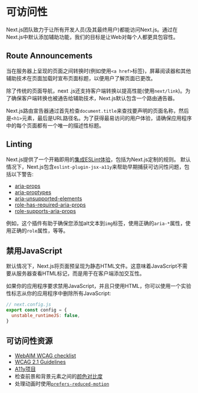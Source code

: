 # 可访问性

Next.js团队致力于让所有开发人员(及其最终用户)都能访问Next.js。通过在Next.js中默认添加辅助功能，我们的目标是让Web对每个人都更具包容性。

## Route Announcements

当在服务器上呈现的页面之间转换时(例如使用`<a href>`标签)，屏幕阅读器和其他辅助技术在页面加载时宣布页面标题，以便用户了解页面已更改。

除了传统的页面导航，next .js还支持客户端转换以提高性能(使用`next/link`)。为了确保客户端转换也被通告给辅助技术，Next.js默认包含一个路由通告器。

Next.js路由宣告器通过首先检查`document.title`来查找要声明的页面名称，然后是`<h1>`元素，最后是URL路径名。为了获得最易访问的用户体验，请确保应用程序中的每个页面都有一个唯一的描述性标题。

## Linting

Next.js提供了一个开箱即用的[集成ESLint体验](/guide/basic-features/eslint)，包括为Next.js定制的规则。
默认情况下，Next.js包含`eslint-plugin-jsx-a11y`来帮助早期捕获可访问性问题，包括以下警告:

- [aria-props](https://github.com/jsx-eslint/eslint-plugin-jsx-a11y/blob/HEAD/docs/rules/aria-props.md?rgh-link-date=2021-06-04T02%3A10%3A36Z)
- [aria-proptypes](https://github.com/jsx-eslint/eslint-plugin-jsx-a11y/blob/HEAD/docs/rules/aria-proptypes.md?rgh-link-date=2021-06-04T02%3A10%3A36Z)
- [aria-unsupported-elements](https://github.com/jsx-eslint/eslint-plugin-jsx-a11y/blob/HEAD/docs/rules/aria-unsupported-elements.md?rgh-link-date=2021-06-04T02%3A10%3A36Z)
- [role-has-required-aria-props](https://github.com/jsx-eslint/eslint-plugin-jsx-a11y/blob/HEAD/docs/rules/role-has-required-aria-props.md?rgh-link-date=2021-06-04T02%3A10%3A36Z)
- [role-supports-aria-props](https://github.com/jsx-eslint/eslint-plugin-jsx-a11y/blob/HEAD/docs/rules/role-supports-aria-props.md?rgh-link-date=2021-06-04T02%3A10%3A36Z)

例如，这个插件有助于确保您添加alt文本到`img`标签，使用正确的`aria-*`属性，使用正确的`role`属性，等等。

## 禁用JavaScript

默认情况下，Next.js将页面预呈现为静态HTML文件。这意味着JavaScript不需要从服务器查看HTML标记，而是用于在客户端添加交互性。

如果你的应用程序要求禁用JavaScript，并且只使用HTML，你可以使用一个实验性标志从你的应用程序中删除所有JavaScript:

```js
// next.config.js
export const config = {
  unstable_runtimeJS: false,
}
```

## 可访问性资源

- [WebAIM WCAG checklist](https://webaim.org/standards/wcag/checklist)
- [WCAG 2.1 Guidelines](https://www.w3.org/TR/WCAG21/)
- [A11y项目](https://www.a11yproject.com/)
- 检查前景和背景元素之间的[颜色对比度](https://developer.mozilla.org/en-US/docs/Web/Accessibility/Understanding_WCAG/Perceivable/Color_contrast)
- 处理动画时使用[`prefers-reduced-motion`](https://web.dev/prefers-reduced-motion/)
